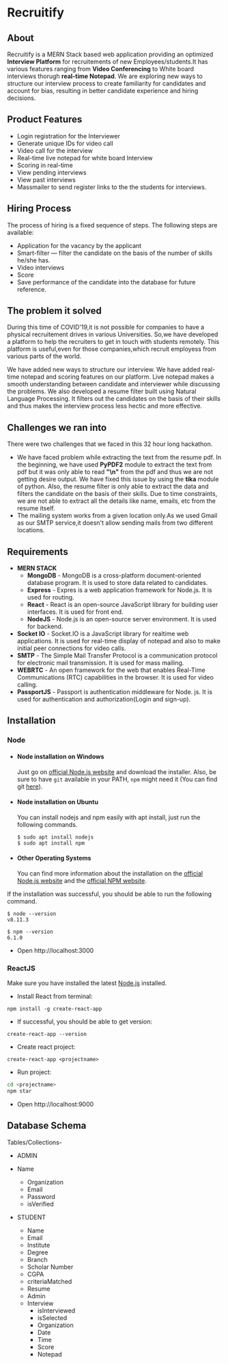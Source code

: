 # Recruitify

## About
Recruitify is a MERN Stack based web application providing an optimized **Interview Platform** for recruitements of new Employees/students.It has various features ranging from **Video Conferencing** to White board interviews thorugh **real-time Notepad**. We are exploring new ways to structure our interview process to create familiarity for candidates and account for bias, resulting in better candidate experience and hiring decisions.

## Product Features
* Login registration for the Interviewer
* Generate unique IDs for video call
* Video call for the interview
* Real-time live notepad for white board Interview
* Scoring in real-time
* View pending interviews
* View past interviews
* Massmailer to send register links to the the students for interviews.
## Hiring Process
The process of hiring is a fixed sequence of steps. The following steps are available:

* Application for the vacancy by the applicant
* Smart-filter — filter the candidate on the basis of the number of skills he/she has.
* Video interviews
* Score
* Save performance of the candidate into the database for future reference.

## The problem it solved
During this time of COVID'19,it is not possible for companies to have a physical recruitement drives in various Universities.
So,we have developed a platform to help the recruiters to get in touch with students remotely.
This platform is useful,even for those companies,which recruit employess from various parts of the world.

We have added new ways to structure our interview. We have added real-time notepad and scoring features on our platform. Live notepad makes a smooth understanding between candidate and interviewer while discussing the problems. We also developed a resume filter built using Natural Language Processing. It filters out the candidates on the basis of their skills and thus makes the interview process less hectic and more effective.

## Challenges we ran into

There were two challenges that we faced in this 32 hour long hackathon.

* We have faced problem while extracting the text from the resume pdf. In the beginning, we have used **PyPDF2** module to extract the text from pdf but it was only able to read **"\n"** from the pdf and thus we are not getting desire output. We have fixed this issue by using the **tika** module of python.
Also, the resume filter is only able to extract the data and filters the candidate on the basis of their skills. Due to time constraints, we are not able to extract all the details like name, emails, etc from the resume itself.
* The mailing system works from a given location only.As we used Gmail as our SMTP service,it doesn't allow sending mails from two different locations.


## Requirements
* **MERN STACK**
   * **MongoDB** - MongoDB is a cross-platform document-oriented database 
              program. It is used to store data related to candidates.
   * **Express** - Expres is a web application framework for Node.js. It is used for routing.
   * **React** - React is an open-source JavaScript library for building user interfaces. It is used for front end.
   * **NodeJS** - Node.js is an open-source server environment. It is used for backend.
* **Socket IO** - Socket.IO is a JavaScript library for realtime web applications. It is used for real-time display of notepad and also to make initial peer connections for video calls.
* **SMTP** - The Simple Mail Transfer Protocol is a communication protocol for electronic mail transmission. It is used for mass mailing.
* **WEBRTC** - An open framework for the web that enables Real-Time Communications (RTC) capabilities in the browser. It is used for video calling.
* **PassportJS** - Passport is authentication middleware for Node. js. It is used for authentication and authorization(Login and sign-up).


## Installation
### Node
- #### Node installation on Windows

  Just go on [official Node.js website](https://nodejs.org/) and download the installer.
Also, be sure to have `git` available in your PATH, `npm` might need it (You can find git [here](https://git-scm.com/)).

- #### Node installation on Ubuntu

  You can install nodejs and npm easily with apt install, just run the following commands.

      $ sudo apt install nodejs
      $ sudo apt install npm

- #### Other Operating Systems
  You can find more information about the installation on the [official Node.js website](https://nodejs.org/) and the [official NPM website](https://npmjs.org/).

If the installation was successful, you should be able to run the following command.

    $ node --version
    v8.11.3

    $ npm --version
    6.1.0
* Open http://localhost:3000

### ReactJS
Make sure you have installed the latest [Node.js](https://nodejs.org/en/) installed.

* Install React from terminal:

`npm install -g create-react-app`

* If successful, you should be able to get version:

`create-react-app --version`

* Create react project:

`create-react-app <projectname>`

* Run project:

``` bash
cd <projectname>
npm star
```

* Open http://localhost:9000

## Database Schema

Tables/Collections-

* ADMIN
* Name
	* Organization
	* Email
	* Password
	* isVerified

* STUDENT
	* Name
	* Email
	* Institute
	* Degree
	* Branch
	* Scholar Number
	* CGPA
	* criteriaMatched
	* Resume
	* Admin
	* Interview
		* isInterviewed
		* isSelected
		* Organization
		* Date
		* Time
		* Score
		* Notepad


